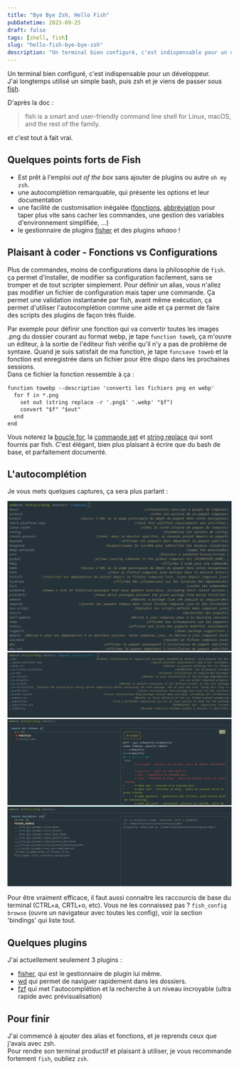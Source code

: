 ```yaml
---
title: "Bye Bye Zsh, Hello Fish"
pubDatetime: 2023-09-25
draft: false
tags: [shell, fish]
slug: "hello-fish-bye-bye-zsh"
description: "Un terminal bien configuré, c'est indispensable pour un développeur. J'ai longtemps utilisé un simple bash, puis zsh et je viens de passer sous fish."
---
```


Un terminal bien configuré, c'est indispensable pour un développeur.  
J'ai longtemps utilisé un simple bash, puis zsh et je viens de passer sous [fish](https://fishshell.com/).

<!--more-->

D'après la doc :

> fish is a smart and user-friendly command line
> shell for Linux, macOS, and the rest of the family.

et c'est tout à fait vrai.

## Quelques points forts de Fish

- Est prêt à l'emploi _out of the box_ sans ajouter de plugins ou autre `oh my zsh`.
- une autocomplétion remarquable, qui présente les options et leur documentation
- une facilité de customisation inégalée ([fonctions](https://fishshell.com/docs/current/language.html#syntax-function), [abbréviation](https://fishshell.com/docs/current/cmds/abbr.html) pour taper plus vite sans cacher les commandes, une gestion des variables d'environnement simplifiée, ...)
- le gestionnaire de plugins [fisher](https://github.com/jorgebucaran/fisher) et des plugins _whaoo_ !

## Plaisant à coder - Fonctions vs Configurations

Plus de commandes, moins de configurations dans la philosophie de `fish`.
ça permet d'installer, de modifier sa configuration facilement, sans se tromper et de tout scripter simplement.
Pour définir un alias, vous n'allez pas modifier un fichier de configuration mais taper une commande. Ça permet une validation instantanée par fish, avant même exécution, ça permet d'utiliser l'autocomplétion comme une aide et ça permet de faire des scripts des plugins de façon très fluide.

Par exemple pour définir une fonction qui va convertir toutes les images .png du dossier courant au format webp, je tape `function toweb`, ça m'ouvre un éditeur, à la sortie de l'éditeur fish vérifie qu'il n'y a pas de problème de syntaxe. Quand je suis satisfait de ma function, je tape `funcsave toweb` et la fonction est enregistrée dans un fichier pour être dispo dans les prochaines sessions.  
Dans ce fichier la fonction ressemble à ça :

```shell
function towebp --description 'converti les fichiers png en webp'
  for f in *.png
    set out (string replace -r '.png$' '.webp' "$f")
    convert "$f" "$out"
  end
end
```

Vous noterez la [boucle for](https://fishshell.com/docs/current/language.html#syntax-loops-and-blocks), la [commande set](https://fishshell.com/docs/current/cmds/set.html) et [string replace](https://fishshell.com/docs/current/cmds/string-replace.html) qui sont fournis par fish.
C'est élégant, bien plus plaisant à écrire que du bash de base, et parfaitement documenté.

## L'autocomplétion

Je vous mets quelques captures, ça sera plus parlant :

![Autocomplétion de commande](./fish_autocompletion_commande.webp "Autocomplétion de commande")
![Autocomplétion d'option](./fish_autocompletion_option.webp "Autocomplétion d'option")
![Git status avec fzf](./fish_autocompletion_fzf_git_status.webp "Git status avec fzf")
![recherche de variable d'env avec fzf](./fish_autocompletion_fzf_variables_env.webp "recherche de variable d'env avec fzf")

Pour être vraiment efficace, il faut aussi connaitre les raccourcis de base du terminal (CTRL+a, CRTL+o, etc).
Vous ne les connaissez pas ? `fish_config browse` (ouvre un navigateur avec toutes les config), voir la section 'bindings' qui liste tout.

## Quelques plugins

J'ai actuellement seulement 3 plugins :

- [fisher](https://github.com/jorgebucaran/fisher), qui est le gestionnaire de plugin lui même.
- [wd](https://github.com/mfaerevaag/wd-fish) qui permet de naviguer rapidement dans les dossiers.
- [fzf](https://github.com/patrickf1/fzf.fish) qui met l'autocomplétion et la recherche à un niveau incroyable (ultra rapide avec prévisualisation)

## Pour finir

J'ai commencé à ajouter des alias et fonctions, et je reprends ceux que j'avais avec zsh.  
Pour rendre son terminal productif et plaisant à utiliser, je vous recommande fortement `fish`, oubliez `zsh`.
